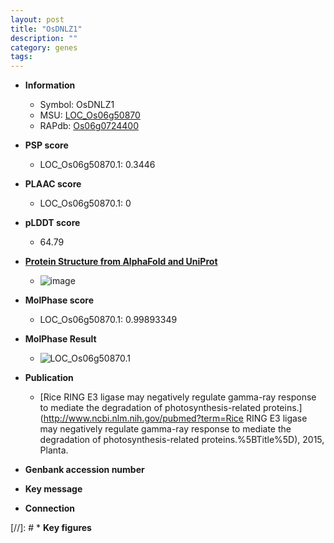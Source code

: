 ```yaml
---
layout: post
title: "OsDNLZ1"
description: ""
category: genes
tags: 
---
```


* **Information**  
    + Symbol: OsDNLZ1  
    + MSU: [LOC_Os06g50870](http://rice.plantbiology.msu.edu/cgi-bin/ORF_infopage.cgi?orf=LOC_Os06g50870)  
    + RAPdb: [Os06g0724400](http://rapdb.dna.affrc.go.jp/viewer/gbrowse_details/irgsp1?name=Os06g0724400)  

* **PSP score**  
    + LOC_Os06g50870.1: 0.3446 

* **PLAAC score**  
    + LOC_Os06g50870.1: 0 

* **pLDDT score**
    + 64.79

* **[Protein Structure from AlphaFold and UniProt](https://www.uniprot.org/uniprotkb/Q5Z992/entry#structure)**
    + ![image](https://ricepsp.github.io/images/Q5/AF-Q5Z992-F1.png)

* **MolPhase score**
    + LOC_Os06g50870.1: 0.99893349

* **MolPhase Result**
    + ![LOC_Os06g50870.1](https://304243504.github.io/Pictures/LOC_Os06g/LOC_Os06g50870.1.png)

* **Publication**  
    + [Rice RING E3 ligase may negatively regulate gamma-ray response to mediate the degradation of photosynthesis-related proteins.](http://www.ncbi.nlm.nih.gov/pubmed?term=Rice RING E3 ligase may negatively regulate gamma-ray response to mediate the degradation of photosynthesis-related proteins.%5BTitle%5D), 2015, Planta.

* **Genbank accession number**  

* **Key message**  

* **Connection**  

[//]: # * **Key figures**  


